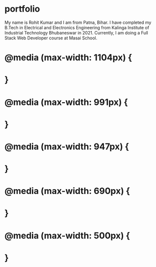# portfolio
My name is Rohit Kumar and I am from Patna, Bihar. I have completed my B.Tech in Electrical and Electronics Engineering from Kalinga Institute of Industrial Technology Bhubaneswar in 2021. Currently, I am doing a Full Stack Web Developer course at Masai School.





# @media (max-width: 1104px) {
#
# }
#
# @media (max-width: 991px) {
#  
# }
# @media (max-width: 947px) {
# 
# }
# 
# @media (max-width: 690px) {
# 
# }
# 
# @media (max-width: 500px) {
# 
# }
